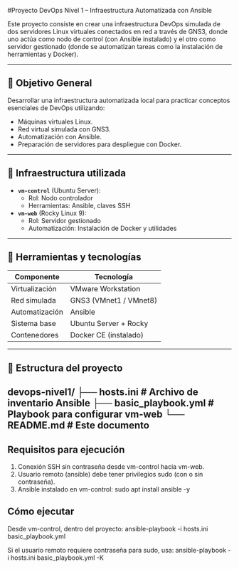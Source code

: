 #Proyecto DevOps Nivel 1 – Infraestructura Automatizada con Ansible

Este proyecto consiste en crear una infraestructura DevOps simulada de dos servidores Linux virtuales conectados en red a través de GNS3, donde uno actúa como nodo de control (con Ansible instalado) y el otro como servidor gestionado (donde se automatizan tareas como la instalación de herramientas y Docker).

---

## 🎯 Objetivo General

Desarrollar una infraestructura automatizada local para practicar conceptos esenciales de DevOps utilizando:

- Máquinas virtuales Linux.
- Red virtual simulada con GNS3.
- Automatización con Ansible.
- Preparación de servidores para despliegue con Docker.

---

## 🧱 Infraestructura utilizada

- **`vm-control`** (Ubuntu Server):
  - Rol: Nodo controlador
  - Herramientas: Ansible, claves SSH
- **`vm-web`** (Rocky Linux 9):
  - Rol: Servidor gestionado
  - Automatización: Instalación de Docker y utilidades

---

## 🧰 Herramientas y tecnologías

| Componente     | Tecnología               |
|----------------|--------------------------|
| Virtualización | VMware Workstation       |
| Red simulada   | GNS3 (VMnet1 / VMnet8)   |
| Automatización | Ansible                  |
| Sistema base   | Ubuntu Server + Rocky    |
| Contenedores   | Docker CE (instalado)    |

---

## 📁 Estructura del proyecto
devops-nivel1/
 ├── hosts.ini # Archivo de inventario Ansible 
 ├── basic_playbook.yml # Playbook para configurar vm-web 
 └── README.md # Este documento
---

## Requisitos para ejecución
1. Conexión SSH sin contraseña desde vm-control hacia vm-web.
2. Usuario remoto (ansible) debe tener privilegios sudo (con o sin contraseña).
3. Ansible instalado en vm-control:
    sudo apt install ansible -y

## Cómo ejecutar
Desde vm-control, dentro del proyecto:
  ansible-playbook -i hosts.ini basic_playbook.yml

Si el usuario remoto requiere contraseña para sudo, usa:
  ansible-playbook -i hosts.ini basic_playbook.yml -K
